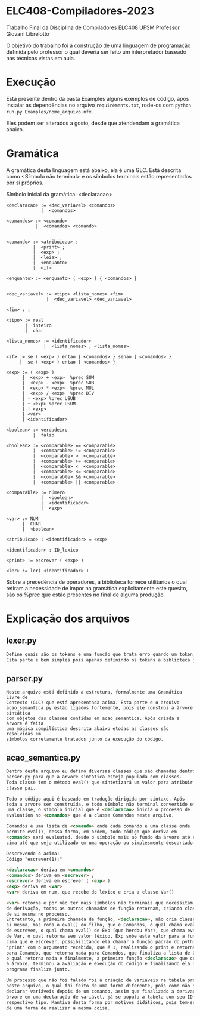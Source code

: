 # ELC408-Compiladores-2023
Trabalho Final da Disciplina de Compiladores ELC408 UFSM Professor Giovani Librelotto

O objetivo do trabalho foi a construção de uma linguagem de programação definida pelo professor o qual deveria ser feito um interpretador baseado nas técnicas vistas em aula.


# Execução
Está presente dentro da pasta Examples alguns exemplos de código, após instalar as dependências no arquivo `requirements.txt`, rode-os com `python run.py Examples/nome_arquivo.nfx`.

Eles podem ser alterados a gosto, desde que atendendam a gramática abaixo.

# Gramática

A gramática desta linguagem está abaixo, ela é uma GLC. Está descrita como <Símbolo não terminal> e os símbolos terminais estão representados por si próprios.

Símbolo inicial da gramática: \<declaracao>
```
<declaracao> := <dec_variavel> <comandos>
             |  <comandos>

<comandos> := <comando>
           |  <comandos> <comando>


<comando> := <atribuicao> ;
          |  <print> ;
          |  <exp> ;
          |  <leia> ;
          |  <enquanto>
          |  <if>

<enquanto> := <enquanto> ( <exp> ) { <comandos> }


<dec_variavel> := <tipo> <lista_nomes> <fim>
               |  <dec_variavel> <dec_variavel>

<fim> : ;

<tipo> := real
       |  inteiro
       |  char

<lista_nomes> := <identificador>
              |  <lista_nomes> , <lista_nomes>

<if> := se ( <exp> ) entao { <comandos> } senao { <comandos> }
     |  se ( <exp> ) entao { <comandos> }

<exp> := ( <exp> )
      |  <exp> + <exp>  %prec SUM
      |  <exp> - <exp>  %prec SUB
      |  <exp> * <exp>  %prec MUL
      |  <exp> / <exp>  %prec DIV
      | - <exp> %prec USUB
      | + <exp> %prec USUM
      | ! <exp>
      | <var>
      | <identificador>

<boolean> := verdadeiro
          |  falso

<boolean> := <comparable> == <comparable>
          |  <comparable> != <comparable>
          |  <comparable> >  <comparable>
          |  <comparable> >= <comparable>
          |  <comparable> <  <comparable>
          |  <comparable> <= <comparable>
          |  <comparable> && <comparable>
          |  <comparable> || <comparable>

<comparable> := número
             |  <boolean>
             |  <identificador>
             |  <exp>

<var> := NUM
      |  CHAR
      |  <boolean>

<atribuicao> : <identificador> = <exp>

<identificador> : ID_lexico

<print> := escrever ( <exp> )

<ler> := ler( <identificador> )
```

Sobre a precedência de operadores, a biblioteca fornece utilitários o qual retiram a necessidade de impor na gramática explicitamente este quesito, são os %prec que estão presentes no final de alguma produção.

# Explicação dos arquivos

## lexer.py
```md
Define quais são os tokens e uma função que trata erro quando um token não é reconhecido.
Esta parte é bem simples pois apenas definindo os tokens a biblioteca já faz todo o restante.
```
## parser.py
```
Neste arquivo está definido a estrutura, formalmente uma Gramática Livre de
Contexto (GLC) que está apresentada acima. Esta parte e o arquivo
acao_semantica.py estão ligados fortemente, pois ele constroi a árvore sintática
com objetos das classes contidas em acao_semantica. Após criada a árvore é feita
uma mágica compilística descrita abaixo etodas as classes são resolvidas em
símbolos corretamente tratados junto da execução do código.
```
## acao_semantica.py
```md
Dentro deste arquivo eu defino diversas classes que são chamadas dentro do
parser.py para que a arvore sintática esteja populada com classes.
Toda classe tem o método eval() que sintetizará um valor para atribuir à
classe pai.

Todo o código aqui é baseado em tradução dirigida por sintaxe. Após 
toda a arvore ser construída, e todo símbolo não terminal convertido em 
uma classe, o símbolo inicial que é <declaracao> inicia o processo de 
evaluation no <comandos> que é a classe Comandos neste arquivo.

Comandos é uma lista de <comando> onde cada comando é uma classe onde 
permite eval(), dessa forma, em ordem, todo código que deriva em 
<comando> será evaluated, desde o símbolo mais ao fundo da árvore até em
cima até que seja utilizado em uma operação ou simplesmente descartado.

Descrevendo o acima:
Código "escrever(1);"

<declaracao> deriva em <comandos>
<comandos> deriva em <escrever> ;
<escrever> deriva em escrever ( <exp> )
<exp> deriva em <var>
<var> deriva em num, que recebe do léxico e cria a classe Var()

<var> retorna e por não ter mais símbolos não terminais que necessitam 
de derivação, todas as outras chamadas de função retornam, criando classes
de si mesma no processo.
Entretanto, a primeira chamada de função, <declaracao>, não cria classe de
si mesma, mas roda o eval() do filho, que é Comandos, o qual chama eval()
de escrever, o qual chama eval() de Exp (que herdou Var), que chama eval()
de Var, o qual retorna seu valor léxico, Exp sobe este valor para a função de 
cima que é escrever, possibilitando ela chamar a função padrão do python
'print' com o argumento recebido, que é 1, realizando o print e retornando nada
para Comando, que retorna nada para Comandos, que finaliza a lista de Comando,
o qual retorna nada e finalmente, a primeira função <declaracao> que construiu
a árvore, terminou a avaliação e execução do código e finalizando ela o
programa finaliza junto.

Um processo que não foi falado foi a criação de variáveis na tabela presente
neste arquivo, o qual foi feito de uma forma diferente, pois como não se pode
declarar variáveis depois de um comando, assim que finalizado a derivação da
árvore em uma declaração de variável, já se popula a tabela com seu ID e 
respectivo tipo. Mantive desta forma por motivos didáticos, pois tem-se mais
de uma forma de realizar a mesma coisa.
```